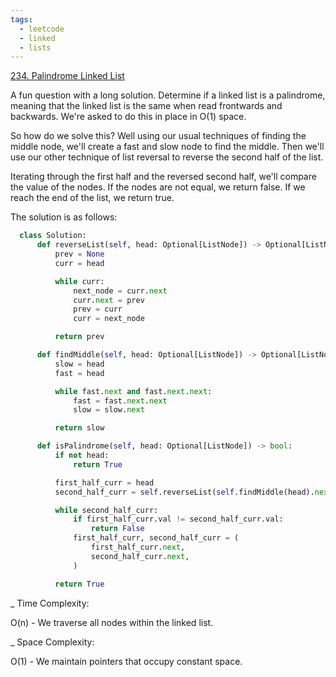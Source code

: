 ```yaml
---
tags:
  - leetcode
  - linked
  - lists
---
```


<a href="https://leetcode.com/problems/palindrome-linked-list/">234. Palindrome
Linked List</a>

A fun question with a long solution. Determine if a linked list is a palindrome,
meaning that the linked list is the same when read frontwards and backwards.
We're asked to do this in place in O(1) space.

So how do we solve this? Well using our usual techniques of finding the middle
node, we'll create a fast and slow node to find the middle. Then we'll use our
other technique of list reversal to reverse the second half of the list.

Iterating through the first half and the reversed second half, we'll compare the
value of the nodes. If the nodes are not equal, we return false. If we reach the
end of the list, we return true.

The solution is as follows:

```python
  class Solution:
      def reverseList(self, head: Optional[ListNode]) -> Optional[ListNode]:
          prev = None
          curr = head

          while curr:
              next_node = curr.next
              curr.next = prev
              prev = curr
              curr = next_node

          return prev

      def findMiddle(self, head: Optional[ListNode]) -> Optional[ListNode]:
          slow = head
          fast = head

          while fast.next and fast.next.next:
              fast = fast.next.next
              slow = slow.next

          return slow

      def isPalindrome(self, head: Optional[ListNode]) -> bool:
          if not head:
              return True

          first_half_curr = head
          second_half_curr = self.reverseList(self.findMiddle(head).next)

          while second_half_curr:
              if first_half_curr.val != second_half_curr.val:
                  return False
              first_half_curr, second_half_curr = (
                  first_half_curr.next,
                  second_half_curr.next,
              )

          return True
```

\_ Time Complexity:

O(n) - We traverse all nodes within the linked list.

\_ Space Complexity:

O(1) - We maintain pointers that occupy constant space.
